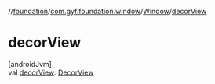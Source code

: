 //[foundation](../../../index.md)/[com.gyf.foundation.window](../index.md)/[Window](index.md)/[decorView](decor-view.md)

# decorView

[androidJvm]\
val [decorView](decor-view.md): [DecorView](../../com.gyf.foundation.window.view/-decor-view/index.md)